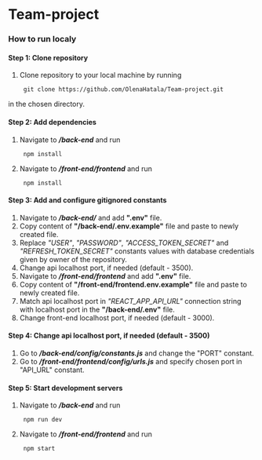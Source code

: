 # Team-project



### How to run localy

#### Step 1: Clone repository
1. Clone repository to your local machine by running  

        git clone https://github.com/OlenaHatala/Team-project.git  

in the chosen directory.



#### Step 2: Add dependencies
1. Navigate to ***/back-end*** and run  

        npm install

1. Navigate to ***/front-end/frontend*** and run  

        npm install  




#### Step 3: Add and configure gitignored constants
 1. Navigate to ***/back-end/*** and add **".env"** file.
 2. Copy content of **"/back-end/.env.example"** file and paste to newly created file.
 3. Replace *"USER"*, *"PASSWORD"*, *"ACCESS_TOKEN_SECRET"* and *"REFRESH_TOKEN_SECRET"* constants values with database credentials given by owner of the repository.  
 4. Change api localhost port, if needed (default - 3500).
 5. Navigate to ***/front-end/frontend*** and add **".env"** file.
 6. Copy content of **"/front-end/frontend.env.example"** file and paste to newly created file.
 7. Match api localhost port in *"REACT_APP_API_URL"* connection string with localhost port in the **"/back-end/.env"** file.
 8. Change front-end localhost port, if needed (default - 3000).




#### Step 4: Change api localhost port, if needed (default - 3500)
1. Go to ***/back-end/config/constants.js*** and change the "PORT" constant.
2. Go to ***/front-end/frontend/config/urls.js*** and specify chosen port in "API_URL" constant.




#### Step 5: Start development servers
1. Navigate to ***/back-end*** and run  

        npm run dev

2. Navigate to ***/front-end/frontend*** and run  

        npm start


